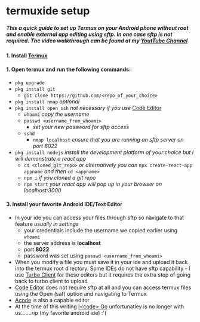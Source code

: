 # termuxide setup
##### This a quick guide to set up Termux on your Android phone without root and enable external app editing using sftp. In one case sftp is not required. The video walkthrough can be found at my [YoutTube Channel](https://www.youtube.com/channel/UCZ1yOrvsayx55WHRplV76Kg)

#### 1. Install [Termux](https://play.google.com/store/apps/details?id=com.termux)

#### 1. Open termux and run the following commands:
  
  * `pkg upgrade`
  * `pkg install git`
    * `git clone https://github.com/<repo_of_your_choice>` 
  * `pkg install nmap`  _optional_
  * `pkg install open ssh`  _not necessary if you use_ [Code Editor](https://play.google.com/store/apps/details?id=com.rhmsoft.code)
    * `whoami`  _copy the username_
    * `passwd <username_from_whoami>`
      * _set your new password for sftp access_
    * `sshd`
      * `nmap localhost`  _ensure that you are running an sftp server on port 8022_
  * `pkg install nodejs`  _install the development platform of your choice but I will demonstrate a react app_
    * `cd <cloned_git_repo>` _or alternatively you can_  `npx create-react-app appname`  _and then_  `cd <appname>`
    * `npm i` _if you cloned a git repo_
    * `npm start`  _your react app will pop up in your browser on localhost:3000_
#### 3. Install your favorite Android IDE/Text Editor
  
  * In your ide you can access your files through sftp so navigate to that feature _usually in settings_
    * your credentials include the username we copied earlier using `whoami`
    * the server address is __localhost__
    * port __8022__
    * password was set using `passwd <username_from_whoami>`
  * When you modify a file you must save it in your ide and upload it back into the termux root directory. Some IDEs do not have sftp capability - I use  [Turbo Client](https://play.google.com/store/apps/details?id=turbo.client) for these editors but it requires the extra step of going back to turbo client to upload
  * [Code Editor](https://play.google.com/store/apps/details?id=com.rhmsoft.code) does not require sftp at all and you can access termux files using the Open (saf) option and navigating to Termux 
  * [Acode](https://play.google.com/store/apps/details?id=com.foxdebug.acode) is also a capable editor 
  * At the time of this writing [I\<code\> Go](https://play.google.com/store/apps/developer?id=TwoSevenTwo+Development) unfortunatley is no longer with us.......rip (my favorite android ide) :'(
      
